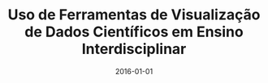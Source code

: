 ---
title: "Uso de Ferramentas de Visualização de Dados Cientı́ficos em Ensino Interdisciplinar"
collection: publications
permalink: /publication/2016-silva2016uso
authors: "F. N. Silva, L. da F. Costa"
date: 2016-01-01
venue: 'PRÓ-REITORIA DE GRADUAÇÃO'
bibtex: "silva2016uso.bib"
paperurl: 'http://www.prg.usp.br/wp-content/uploads/anais_congresso_graduacao_usp_2016_v2.pdf'
---